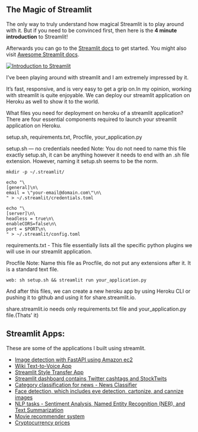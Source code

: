 ## The Magic of Streamlit

The only way to truly understand how magical Streamlit is to play around with it. But if you need to be convinced first, then here is the **4 minute introduction** to Streamlit!

Afterwards you can go to the [Streamlit docs](https://streamlit.io/docs/) to get started. You might also visit [Awesome Streamlit docs](https://awesome-streamlit.readthedocs.io/en/latest/).

[![Introduction to Streamlit](https://github.com/MarcSkovMadsen/awesome-streamlit/blob/master/assets/youtube-introduction-to-streamlit.png?raw=true)](https://www.youtube.com/watch?v=B2iAodr0fOo&feature=youtu.be "Introduction to streamlit")

I’ve been playing around with streamlit and I am extremely impressed by it.

It’s fast, responsive, and is very easy to get a grip on.In my opinion, working with streamlit is quite enjoyable. We can deploy our streamlit application on Heroku as well to show it to the world.

What files you need for deployment on heroku of a streamlit application?
There are four essential components required to launch your streamlit application on Heroku.

setup.sh, requirements.txt, Procfile, your_application.py

setup.sh — no credentials needed
Note: You do not need to name this file exactly setup.sh, it can be anything however it needs to end with an .sh file extension. However, naming it setup.sh seems to be the norm.

```
mkdir -p ~/.streamlit/

echo "\
[general]\n\
email = \"your-email@domain.com\"\n\
" > ~/.streamlit/credentials.toml

echo "\
[server]\n\
headless = true\n\
enableCORS=false\n\
port = $PORT\n\
" > ~/.streamlit/config.toml

```

requirements.txt - This file essentially lists all the specific python plugins we will use in our streamlit application.

Procfile
Note: Name this file as Procfile, do not put any extensions after it. It is a standard text file.
```
web: sh setup.sh && streamlit run your_application.py
```
And after this files, we can create a new heroku app by using Heroku CLI or pushing it to github and using it for share.streamlit.io.

share.streamlit.io needs only requirements.txt file and your_application.py file.(Thats' it)

## Streamlit Apps:

These are some of the applications I built using streamlit.


+ [Image detection with FastAPI using Amazon ec2](https://github.com/krishnakaushik25/fastapi-opencv)
+ [Wiki Text-to-Voice App](https://github.com/krishnakaushik25/WIKI-Text-Voice)
+ [Streamlit Style Transfer App](https://github.com/krishnakaushik25/streamlit-style-transfer)
+ [Streamlit dashboard contains Twitter cashtags and StockTwits](https://github.com/krishnakaushik25/streamlit-twitter-StockTwits)
+ [Category classification for news - News Classifier](https://github.com/krishnakaushik25/NLP-news-classifier)
+ [Face detection, which includes eye detection, cartonize, and cannize images](https://github.com/krishnakaushik25/face-detection-opencv-streamlit)
+ [NLP tasks - Sentiment Analysis, Named Entity Recognition (NER), and Text Summarization](https://github.com/krishnakaushik25/NLP-Tasks-Streamlit)
+ [Movie recommender system](https://github.com/krishnakaushik25/movie-recommender-streamlit)
+ [Cryptocurrency prices](https://github.com/krishnakaushik25/Streamlit-Crypto-webapp)
